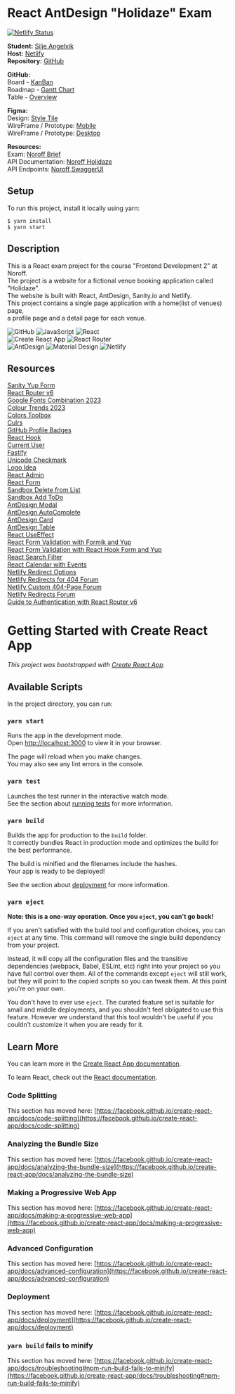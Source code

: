 # React AntDesign "Holidaze" Exam

[![Netlify Status](https://api.netlify.com/api/v1/badges/39caaf7a-be52-4896-87a3-0ecf29d801f8/deploy-status)](https://app.netlify.com/sites/exam-holidaze/deploys)

**Student:** [Silje Angelvik](https://github.com/siljeangelvik)    
**Host:** [Netlify](https://exam-holidaze.netlify.app/)  
**Repository:** [GitHub](https://github.com/siljeangelvik/react-antd-holidaze-exam)

**GitHub:**  
Board - [KanBan](https://github.com/users/siljeangelvik/projects/1/views/2)   
Roadmap - [Gantt Chart](https://github.com/users/siljeangelvik/projects/1/views/3)  
Table - [Overview](https://github.com/users/siljeangelvik/projects/1/views/4)

**Figma:**   
Design: [Style Tile](https://www.figma.com/file/0rgZXLdgoNZuJTmYoTV9MA/Holidaze-Venue-Manager-UI?type=design&node-id=30-1568&t=K92xt7vpIrkLTIzI-0)    
WireFrame / Prototype: [Mobile](https://www.figma.com/file/0rgZXLdgoNZuJTmYoTV9MA/Holidaze-Venue-Manager-UI?type=design&node-id=5-911&t=xkqBhFw0ewmxhreV-0)        
WireFrame / Prototype: [Desktop](https://www.figma.com/file/0rgZXLdgoNZuJTmYoTV9MA/Holidaze-Venue-Manager-UI?type=design&node-id=36-1086&t=i0IMM4amVObPEwpw-0)  

**Resources:**  
Exam: [Noroff Brief](https://content.noroff.dev/project-exam-2/brief.html)  
API Documentation:  [Noroff Holidaze](https://docs.noroff.dev/holidaze/venues)    
API Endpoints: [Noroff SwaggerUI](https://nf-api.onrender.com/docs/static/index.html#/)

## Setup
To run this project, install it locally using yarn:
    
    $ yarn install
    $ yarn start

## Description
This is a React exam project for the course "Frontend Development 2" at Noroff.   
The project is a website for a fictional venue booking application called "Holidaze".   
The website is built with React, AntDesign, Sanity.io and Netlify.   
This project contains a single page application with a home(list of venues) page,   
a profile page and a detail page for each venue.  

![GitHub](https://img.shields.io/badge/GitHub-181717.svg?style=for-the-badge&logo=GitHub&logoColor=white)
![JavaScript](https://img.shields.io/badge/JavaScript-F7DF1E.svg?style=for-the-badge&logo=JavaScript&logoColor=black)
![React](https://img.shields.io/badge/React-61DAFB.svg?style=for-the-badge&logo=React&logoColor=black)  
![Create React App](https://img.shields.io/badge/Create%20React%20App-09D3AC.svg?style=for-the-badge&logo=Create-React-App&logoColor=white)
![React Router](https://img.shields.io/badge/React%20Router-CA4245.svg?style=for-the-badge&logo=React-Router&logoColor=white)  
![AntDesign](https://img.shields.io/badge/Ant%20Design-0170FE.svg?style=for-the-badge&logo=Ant-Design&logoColor=white)
![Material Design](https://img.shields.io/badge/MUI-007FFF.svg?style=for-the-badge&logo=MUI&logoColor=white)
![Netlify](https://img.shields.io/badge/Netlify-00C7B7.svg?style=for-the-badge&logo=Netlify&logoColor=white)

## Resources
[Sanity Yup Form](https://www.sanity.io/guides/form-validation-with-npm-yup)  
[React Router v6](https://www.youtube.com/watch?v=Ul3y1LXxzdU)  
[Google Fonts Combination 2023](https://puzzlepiecesmarketing.com/blog/8-best-google-font-combinations-2022/)    
[Colour Trends 2023](https://www.google.com/url?sa=t&rct=j&q=&esrc=s&source=web&cd=&cad=rja&uact=8&ved=2ahUKEwjA597Vjtv-AhUpRfEDHZQ4CIYQFnoECBUQAw&url=https%3A%2F%2Fwww.gira.com%2Fen%2Fen%2Fg-pulse-magazine%2Finterior-ideas%2Fnew-year-new-colours&usg=AOvVaw2Z8mwQ0kgnWdgpLTQpSMdL)    
[Colors Toolbox](https://uxpro.cc/toolbox/visual-design/colors/)    
[Culrs](https://culrs.com/#/tetradic)    
[GitHub Profile Badges](https://home.aveek.io/GitHub-Profile-Badges/)  
[React Hook](https://docs.noroff.dev/holidaze/venues)  
[Current User](https://www.back4app.com/docs/react/working-with-users/get-current-user-react)  
[Fastify](https://github.com/fastify/fastify-jwt)  
[Unicode Checkmark](https://www.compart.com/en/unicode/U+2713)  
[Logo Idea](https://www.youtube.com/watch?v=NCaP15N3g4s)  
[React Admin](https://marmelab.com/react-admin/Edit.html)  
[React Form](https://www.youtube.com/watch?v=JX36ga1O6xo)  
[Sandbox Delete from List](https://codesandbox.io/embed/n43z9w3o0?codemirror=1)  
[Sandbox Add ToDo](https://codesandbox.io/embed/build-a-todo-app-with-react-cc4l8?codemirror=1)  
[AntDesign Modal](https://3x.ant.design/components/modal/)  
[AntDesign AutoComplete](https://3x.ant.design/components/auto-complete/)  
[AntDesign Card](https://3x.ant.design/components/card/)  
[AntDesign Table](https://3x.ant.design/components/table/)  
[React UseEffect](https://legacy.reactjs.org/docs/hooks-effect.html)  
[React Form Validation with Formik and Yup](https://www.smashingmagazine.com/2020/10/react-validation-formik-yup/)    
[React Form Validation with React Hook Form and Yup](https://dev.to/franciscomendes10866/react-form-validation-with-react-hook-form-and-yup-4a98)  
[React Search Filter](https://contactmentor.com/build-reactjs-search-filter/)  
[React Calendar with Events](https://contactmentor.com/create-reactjs-calendar-events/)  
[Netlify Redirect Options](https://docs.netlify.com/routing/redirects/redirect-options/#custom-404-page-handling)  
[Netlify Redirects for 404 Forum](https://answers.netlify.com/t/redirects-for-404s-with-role-based-access-control/31353)  
[Netlify Custom 404-Page Forum](https://answers.netlify.com/t/i-have-a-custom-404-page-in-react-app-but-its-not-rendering-insteand-its-showing-netlify-404-page/88848)   
[Netlify Redirects Forum](https://answers.netlify.com/t/support-guide-i-ve-deployed-my-site-but-i-still-see-page-not-found/125?utm_source=404page&utm_campaign=community_tracking)  
[Guide to Authentication with React Router v6](https://blog.logrocket.com/complete-guide-authentication-with-react-router-v6/)  

# Getting Started with Create React App

_This project was bootstrapped with [Create React App](https://github.com/facebook/create-react-app)._

## Available Scripts

In the project directory, you can run:

### `yarn start`

Runs the app in the development mode.\
Open [http://localhost:3000](http://localhost:3000) to view it in your browser.

The page will reload when you make changes.\
You may also see any lint errors in the console.

### `yarn test`

Launches the test runner in the interactive watch mode.\
See the section about [running tests](https://facebook.github.io/create-react-app/docs/running-tests) for more information.

### `yarn build`

Builds the app for production to the `build` folder.\
It correctly bundles React in production mode and optimizes the build for the best performance.

The build is minified and the filenames include the hashes.\
Your app is ready to be deployed!

See the section about [deployment](https://facebook.github.io/create-react-app/docs/deployment) for more information.

### `yarn eject`

**Note: this is a one-way operation. Once you `eject`, you can't go back!**

If you aren't satisfied with the build tool and configuration choices, you can `eject` at any time. This command will remove the single build dependency from your project.

Instead, it will copy all the configuration files and the transitive dependencies (webpack, Babel, ESLint, etc) right into your project so you have full control over them. All of the commands except `eject` will still work, but they will point to the copied scripts so you can tweak them. At this point you're on your own.

You don't have to ever use `eject`. The curated feature set is suitable for small and middle deployments, and you shouldn't feel obligated to use this feature. However we understand that this tool wouldn't be useful if you couldn't customize it when you are ready for it.

## Learn More

You can learn more in the [Create React App documentation](https://facebook.github.io/create-react-app/docs/getting-started).

To learn React, check out the [React documentation](https://reactjs.org/).

### Code Splitting

This section has moved here: [https://facebook.github.io/create-react-app/docs/code-splitting](https://facebook.github.io/create-react-app/docs/code-splitting)

### Analyzing the Bundle Size

This section has moved here: [https://facebook.github.io/create-react-app/docs/analyzing-the-bundle-size](https://facebook.github.io/create-react-app/docs/analyzing-the-bundle-size)

### Making a Progressive Web App

This section has moved here: [https://facebook.github.io/create-react-app/docs/making-a-progressive-web-app](https://facebook.github.io/create-react-app/docs/making-a-progressive-web-app)

### Advanced Configuration

This section has moved here: [https://facebook.github.io/create-react-app/docs/advanced-configuration](https://facebook.github.io/create-react-app/docs/advanced-configuration)

### Deployment

This section has moved here: [https://facebook.github.io/create-react-app/docs/deployment](https://facebook.github.io/create-react-app/docs/deployment)

### `yarn build` fails to minify

This section has moved here: [https://facebook.github.io/create-react-app/docs/troubleshooting#npm-run-build-fails-to-minify](https://facebook.github.io/create-react-app/docs/troubleshooting#npm-run-build-fails-to-minify)
